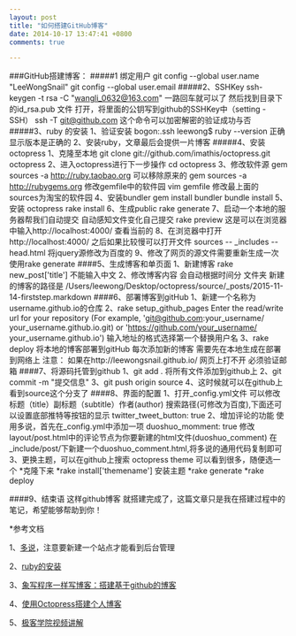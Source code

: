 ```yaml
---
layout: post
title: "如何搭建GitHub博客"
date: 2014-10-17 13:47:41 +0800
comments: true

---
```

###GitHub搭建博客：
#####1 绑定用户
	 git config --global user.name "LeeWongSnail"
	 git config --global user.email 
#####2、SSHKey
	ssh-keygen -t rsa -C "wangli_0632@163.com"
	一路回车就可以了 然后找到目录下的id_rsa.pub 文件 打开，将里面的公钥写到github的SSHKey中（setting -SSH）
	ssh -T git@github.com
	这个命令可以加密解密的验证成功与否
#####3、ruby 的安装
	1、验证安装 bogon:.ssh leewong$ ruby --version 正确显示版本是正确的
	2、安装ruby，文章最后会提供一片博客
#####4、安装octopress
	1、克隆至本地
	git clone git://github.com/imathis/octopress.git octopress
	2、进入octopress进行下一步操作
	cd octopress
	3、修改软件源
	gem sources -a http://ruby.taobao.org
	可以移除原来的
	gem sources -a http://rubygems.org
	修改gemfile中的软件园
	vim gemfile
	修改最上面的sources为淘宝的软件园
	4、安装bundler
	gem install bundler
	bundle install
	5、安装 octopress
	rake install
	6、生成public
	rake generate
	7、启动一个本地的服务器帮我们自动提交 自动感知文件变化自己提交
	rake preview
	这是可以在浏览器中输入http://localhost:4000/ 查看当前的
	8、在浏览器中打开http://localhost:4000/
	 之后如果比较慢可以打开文件
	sources -- _includes -- head.html 
	将jquery源修改为百度的
	<script src="//libs.baidu.com/jquery/1.9.1/	jquery.min.js"></script>
	9、修改了网页的源文件需要重新生成一次 使用rake generate
####5、生成博客和单页面
	1、新建博客
		rake new_post['title'] 不能输入中文
	2、修改博客内容 会自动根据时间分 文件夹
		新建的博客的路径是
		/Users/leewong/Desktop/octopress/source/_posts/2015-11-14-firststep.markdown
####6、部署博客到gitHub
	1、新建一个名称为username.github.io的仓库
	2、rake setup_github_pages
		Enter the read/write url for your repository
		(For example, 'git@github.com:your_username/			your_username.github.io.git)
          or 'https://github.com/your_username/			your_username.github.io')
        输入地址的格式选择第一个替换用户名
	3、rake deploy
		将本地的博客部署到gitHub
		每次添加新的博客 需要先在本地生成在部署到网络上
	注意：
		如果在http://leewongsnail.github.io/
		网页上打不开 必须验证邮箱
####7、将源码托管到github
	1、git add .  将所有文件添加到github上
	2、git commit -m "提交信息"
	3、git push origin source
	4、这时候就可以在github上看到source这个分支了
####8、界面的配置
	1、打开_config.yml文件 可以修改标题（title）副标题（subtitle）作者(author) 搜索路径(可修改为百度),下面还可以设置底部推特等按钮的显示
	twitter_tweet_button: true
	2、增加评论的功能 使用多说，首先在_config.yml中添加一项
	duoshuo_momment: true
	修改layout/post.html中的评论节点为你要新建的html文件(duoshuo_comment)
	在_include/post/下新建一个duoshuo_comment.html,将多说的通用代码复制即可
	3、更换主题，可以在github上搜索 octopress theme 可以看到很多，随便选一个
		*克隆下来
		*rake install['themename'] 安装主题
		*rake generate
		*rake deploy

####9、结束语
	这样github博客 就搭建完成了，这篇文章只是我在搭建过程中的笔记，希望能够帮助到你！


*参考文档

1、[多说](http://duoshuo.com/)，注意要新建一个站点才能看到后台管理

2、[ruby的安装](https://ruby-china.org/wiki/install_ruby_guide)

3、[象写程序一样写博客：搭建基于github的博客](http://blog.devtang.com/blog/2012/02/10/setup-blog-based-on-github/)

4、[使用Octopress搭建个人博客](http://wxgbridgeq.github.io/blog/2015/05/15/octopress-personal-blog/)

5、[极客学院视频讲解](http://www.jikexueyuan.com/course/887.html)

	
	
	
	
